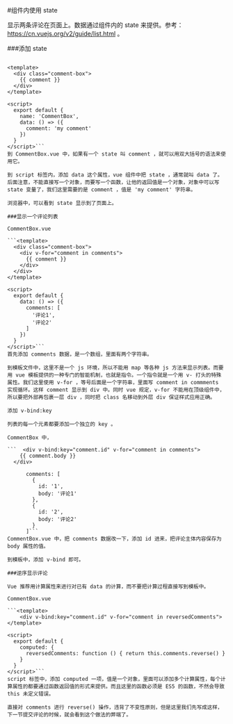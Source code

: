 #组件内使用 state

显示两条评论在页面上。数据通过组件内的 state 来提供。参考：https://cn.vuejs.org/v2/guide/list.html 。

###添加 state

```CommentBox.vue

<template>
  <div class="comment-box">
    {{ comment }}
  </div>
</template>

<script>
  export default {
    name: 'CommentBox',
    data: () => ({
      comment: 'my comment'
    })
  }
</script>```
到 CommentBox.vue 中，如果有一个 state 叫 comment ，就可以用双大括号的语法来使用它。

到 script 标签内，添加 data 这个属性，vue 组件中把 state ，通常就叫 data 了。后面注意，不能直接写一个对象，而要写一个函数，让他的返回值是一个对象，对象中可以写 state 变量了，我们这里需要的是 comment ，值是 'my comment' 字符串。

浏览器中，可以看到 state 显示到了页面上。

###显示一个评论列表

CommentBox.vue

```<template>
  <div class="comment-box">
    <div v-for="comment in comments">
      {{ comment }}
    </div>
  </div>
</template>

<script>
  export default {
    data: () => ({
      comments: [
        '评论1',
        '评论2'
      ]
    })
  }
</script>```
首先添加 comments 数据，是一个数组，里面有两个字符串。

到模板文件中，这里不是一个 js 环境，所以不能用 map 等各种 js 方法来显示列表。而要用 vue 模板提供的一种专门的智能机制，也就是指令。一个指令就是一个用 v- 打头的特殊属性。我们这里使用 v-for ，等号后面是一个字符串，里面写 comment in commments 实现循环。这样 comment 显示到 div 中。同时 vue 规定，v-for 不能用在顶级组件中，所以要把外部再包裹一层 div ，同时把 class 名移动到外层 div 保证样式应用正确。

添加 v-bind:key

列表的每一个元素都要添加一个独立的 key 。

CommentBox 中，

```  <div v-bind:key="comment.id" v-for="comment in comments">
    {{ comment.body }}
  </div>

      comments: [
        {
          id: '1',
          body: '评论1'
        },
        {
          id: '2',
          body: '评论2'
        }
      ]```
CommentBox.vue 中，把 comments 数据改一下，添加 id 进来，把评论主体内容保存为 body 属性的值。

到模板中，添加 v-bind 即可。

###逆序显示评论

Vue 推荐用计算属性来进行对已有 data 的计算，而不要把计算过程直接写到模板中。

CommentBox.vue

```<template>
    <div v-bind:key="comment.id" v-for="comment in reversedComments">
</template>

<script>
  export default {
    computed: {
      reversedComments: function () { return this.comments.reverse() }
    }
  }
</script>```
script 标签中，添加 computed 一项，值是一个对象，里面可以添加多个计算属性，每个计算属性的都要通过函数返回值的形式来提供。而且这里的函数必须是 ES5 的函数，不然会导致 this 未定义错误。

直接对 comments 进行 reverse() 操作，违背了不变性原则，但是这里我们先写成这样，下一节提交评论的时候，就会看到这个做法的弊端了。

